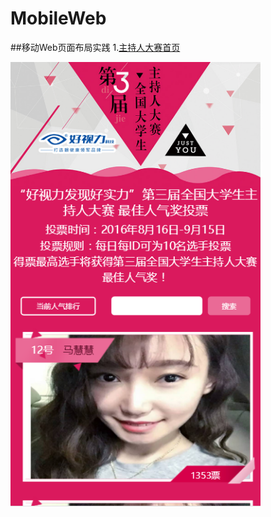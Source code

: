 # MobileWeb
##移动Web页面布局实践
1.[主持人大赛首页](https://haha214.github.io/MobileWeb/presenter/home.html)

<img src='pic/presenterH.png' width='400'>
